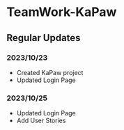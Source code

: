 # TeamWork-KaPaw

## Regular Updates

### 2023/10/23
 - Created KaPaw project
 - Updated Login Page

### 2023/10/25
 - Updated Login Page
 - Add User Stories

